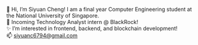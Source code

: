 👋 Hi, I’m Siyuan Cheng! I am a final year Computer Engineering student at the National University of Singapore.\
💼 Incoming Technology Analyst intern @ BlackRock!\
✨ I’m interested in frontend, backend, and blockchain development!\
📫 siyuanc6794@gmail.com
